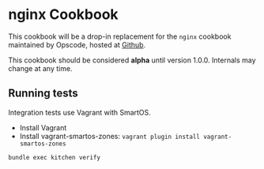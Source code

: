 nginx Cookbook
==============

This cookbook will be a drop-in replacement for the `nginx` cookbook maintained
by Opscode, hosted at [Github](https://github.com/opscode-cookbooks/nginx).

This cookbook should be considered **alpha** until version 1.0.0. Internals may
change at any time.

## Running tests

Integration tests use Vagrant with SmartOS.

* Install Vagrant
* Install vagrant-smartos-zones: `vagrant plugin install
  vagrant-smartos-zones`

```bash
bundle exec kitchen verify
```
